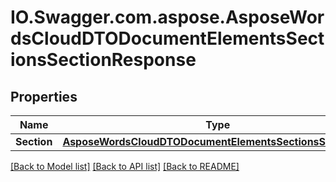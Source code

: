 # IO.Swagger.com.aspose.AsposeWordsCloudDTODocumentElementsSectionsSectionResponse
## Properties

Name | Type | Description | Notes
------------ | ------------- | ------------- | -------------
**Section** | [**AsposeWordsCloudDTODocumentElementsSectionsSectionDto**](AsposeWordsCloudDTODocumentElementsSectionsSectionDto.md) | Section | [optional] 

[[Back to Model list]](../README.md#documentation-for-models) [[Back to API list]](../README.md#documentation-for-api-endpoints) [[Back to README]](../README.md)


